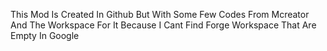 This Mod Is Created In Github But With Some Few Codes From Mcreator
And The Workspace For It Because I Cant Find Forge Workspace That Are Empty In Google
